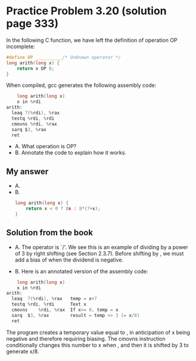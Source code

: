# Practice Problem 3.20 (solution page 333)
In the following C function, we have left the definition of operation OP incomplete:
```c
#define OP __________/* Unknown operator */
long arith(long x) {
	return x OP 8;
}
```
When compiled, gcc generates the following assembly code:
```c
	long arith(long x)
	x in %rdi
arith:
  leaq 7(%rdi), %rax
  testq %rdi, %rdi
  cmovns %rdi, %rax
  sarq $3, %rax
  ret
```

- A. What operation is OP?
- B. Annotate the code to explain how it works.

## My answer
- A. 
- B. 
    ```c
    long arith(long x) {
        return x < 0 ? 8x : 8*(7+x);
    }
    ```

## Solution from the book
- A. The operator is `/'. We see this is an example of dividing by a power of 3 by right shifting (see Section 2.3.7). Before shifting by , we must add a bias of  when the dividend is negative.

- B. Here is an annotated version of the assembly code:

```c
	long arith(long x)
	x in %rdi
arith:
  leaq	7(%rdi), %rax	temp = x+7
  testq	%rdi, %rdi	    Text x
  cmovns	%rdi, %rax	If x>= 0, temp = x
  sarq	$3, %rax	    result = temp >> 3 (= x/8)
  ret
```
The program creates a temporary value equal to , in anticipation of x being negative and therefore requiring biasing. The cmovns instruction conditionally changes this number to x when , and then it is shifted by 3 to generate x/8.